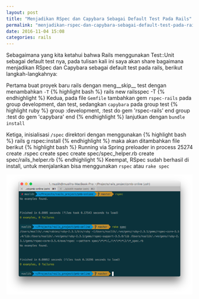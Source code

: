 ```yaml
---
layout: post
title: "Menjadikan RSpec dan Capybara Sebagai Default Test Pada Rails"
permalink: "menjadikan-rspec-dan-capybara-sebagai-default-test-pada-rails"
date: 2016-11-04 15:08
categories: rails
---
```


Sebagaimana yang kita ketahui bahwa Rails menggunakan Test::Unit sebagai default test nya, pada tulisan kali ini saya akan share bagaimana menjadikan RSpec dan Capybara sebagai default test pada rails, berikut langkah-langkahnya: 

Pertama buat proyek baru rails dengan meng__skip__ test dengan menambahkan `-T`
{% highlight bash %}
rails new railsspec -T
{% endhighlight %}
Kedua, pada file `Gemfile` tambahkan gem `rspec-rails` pada group development, dan test, sedangkan `capybara` pada group test
{% highlight  ruby %}
group :development, :test do
  gem 'rspec-rails'
end
group :test do
  gem 'capybara'
end
{% endhighlight %}
lanjutkan dengan `bundle install`

Ketiga, inisialisasi `/spec` direktori dengan menggunakan
{% highlight bash %}
rails g rspec:install
{% endhighlight %}
maka akan ditambahkan file berikut
{% highlight bash %}
Running via Spring preloader in process 25274
      create  .rspec
      create  spec
      create  spec/spec_helper.rb
      create  spec/rails_helper.rb
{% endhighlight %}
Keempat, RSpec sudah berhasil di install, untuk menjalankan bisa menggunakan `rspec` atau `rake spec`

![tes](/assets/img/posts/rspec-test.png)



